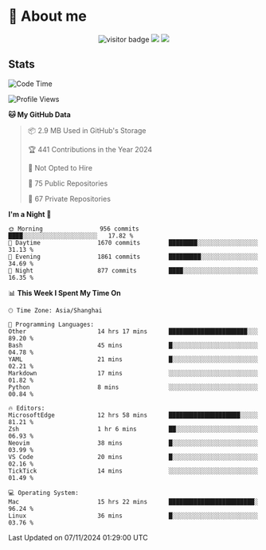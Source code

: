 <!-- ![](https://youpai.roccoshi.top/img/20200804214216.png) -->

# 🧐 About me
 
<p align="center">
<img src="https://visitor-badge.laobi.icu/badge?page_id=Lincest.Lincest&title=hits" alt="visitor badge"/>
<a href="mailto:imroccoshi@gmail.com"><img src="https://img.shields.io/badge/gmail-imroccoshi%40gmail.com-red"></a>
<a href="https://blog.roccoshi.top"><img src="https://img.shields.io/badge/blog-roccoshi-green"></a>
</p>

## Stats

<!--START_SECTION:waka-->
![Code Time](http://img.shields.io/badge/Code%20Time-1%2C665%20hrs%2041%20mins-blue)

![Profile Views](http://img.shields.io/badge/Profile%20Views-1-blue)

**🐱 My GitHub Data** 

> 📦 2.9 MB Used in GitHub's Storage 
 > 
> 🏆 441 Contributions in the Year 2024
 > 
> 🚫 Not Opted to Hire
 > 
> 📜 75 Public Repositories 
 > 
> 🔑 67 Private Repositories 
 > 
**I'm a Night 🦉** 

```text
🌞 Morning                956 commits         ████░░░░░░░░░░░░░░░░░░░░░   17.82 % 
🌆 Daytime                1670 commits        ████████░░░░░░░░░░░░░░░░░   31.13 % 
🌃 Evening                1861 commits        █████████░░░░░░░░░░░░░░░░   34.69 % 
🌙 Night                  877 commits         ████░░░░░░░░░░░░░░░░░░░░░   16.35 % 
```


📊 **This Week I Spent My Time On** 

```text
🕑︎ Time Zone: Asia/Shanghai

💬 Programming Languages: 
Other                    14 hrs 17 mins      ██████████████████████░░░   89.20 % 
Bash                     45 mins             █░░░░░░░░░░░░░░░░░░░░░░░░   04.78 % 
YAML                     21 mins             █░░░░░░░░░░░░░░░░░░░░░░░░   02.21 % 
Markdown                 17 mins             ░░░░░░░░░░░░░░░░░░░░░░░░░   01.82 % 
Python                   8 mins              ░░░░░░░░░░░░░░░░░░░░░░░░░   00.84 % 

🔥 Editors: 
MicrosoftEdge            12 hrs 58 mins      ████████████████████░░░░░   81.21 % 
Zsh                      1 hr 6 mins         ██░░░░░░░░░░░░░░░░░░░░░░░   06.93 % 
Neovim                   38 mins             █░░░░░░░░░░░░░░░░░░░░░░░░   03.99 % 
VS Code                  20 mins             █░░░░░░░░░░░░░░░░░░░░░░░░   02.16 % 
TickTick                 14 mins             ░░░░░░░░░░░░░░░░░░░░░░░░░   01.49 % 

💻 Operating System: 
Mac                      15 hrs 22 mins      ████████████████████████░   96.24 % 
Linux                    36 mins             █░░░░░░░░░░░░░░░░░░░░░░░░   03.76 % 
```


 Last Updated on 07/11/2024 01:29:00 UTC
<!--END_SECTION:waka-->


